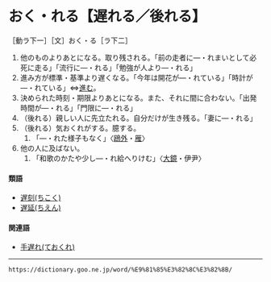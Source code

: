 # おく・れる【遅れる／後れる】
［動ラ下一］［文］おく・る［ラ下二］

1.  他のものよりあとになる。取り残される。「前の走者に―・れまいとして必死に走る」「流行に―・れる」「勉強が人より―・れる」
2.  進み方が標準・基準より遅くなる。「今年は開花が―・れている」「時計が―・れている」⇔[進む](https://dictionary.goo.ne.jp/word/%E9%80%B2%E3%82%80/#jn-118407)。
3.  決められた時刻・期限よりあとになる。また、それに間に合わない。「出発時間が―・れる」「門限に―・れる」
4.  （後れる）親しい人に先立たれる。自分だけが生き残る。「妻に―・れる」
5.  （後れる）気おくれがする。臆する。    
    1.  「―・れた様子もなく」〈[鴎外](https://dictionary.goo.ne.jp/word/person/%E6%A3%AE%E9%B4%8E%E5%A4%96/#jn-220394)・[雁](https://dictionary.goo.ne.jp/word/%E9%9B%81_%28%E3%81%8C%E3%82%93%29/#jn-47413)〉
6. 他の人に及ばない。    
    1.  「和歌のかたや少し―・れ給へりけむ」〈[大鏡](https://dictionary.goo.ne.jp/word/%E5%A4%A7%E9%8F%A1/#jn-28359)・伊尹〉
        

#### 類語

-   [遅刻(ちこく)](https://dictionary.goo.ne.jp/word/%E9%81%85%E5%88%BB/#jn-141613)
-   [遅延(ちえん)](https://dictionary.goo.ne.jp/word/%E9%81%85%E5%BB%B6/#jn-141083)

#### 関連語

-   [手遅れ(ておくれ)](https://dictionary.goo.ne.jp/word/%E6%89%8B%E5%BE%8C%E3%82%8C/#jn-150728)

---
`https://dictionary.goo.ne.jp/word/%E9%81%85%E3%82%8C%E3%82%8B/`